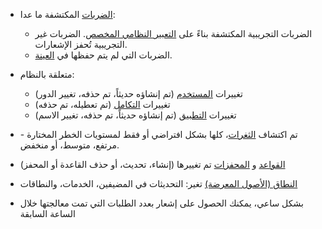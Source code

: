 * [الضربات](../../../glossary-en.md#hit) المكتشفة ما عدا:

    * الضربات التجريبية المكتشفة بناءً على [التعبير النظامي المخصص](../../rules/regex-rule.md). الضربات غير التجريبية تُحفز الإشعارات.
    * الضربات التي لم يتم حفظها في [العينة](../../events/analyze-attack.md#sampling-of-hits).
    
* متعلقة بالنظام:
    * تغييرات [المستخدم](../../../user-guides/settings/users.md) (تم إنشاؤه حديثاً، تم حذفه، تغيير الدور)
    * تغييرات [التكامل](integrations-intro.md) (تم تعطيله، تم حذفه)
    * تغييرات [التطبيق](../../../user-guides/settings/applications.md) (تم إنشاؤه حديثاً، تم حذفه، تغيير الاسم)
* تم اكتشاف [الثغرات](../../../glossary-en.md#vulnerability)، كلها بشكل افتراضي أو فقط لمستويات الخطر المختارة - مرتفع، متوسط، أو منخفض.
* [القواعد](../../../user-guides/rules/intro.md) و [المحفزات](../../../user-guides/triggers/triggers.md) تم تغييرها (إنشاء، تحديث، أو حذف القاعدة أو المحفز)
* [النطاق (الأصول المعرضة)](../../scanner.md) تغير: التحديثات في المضيفين، الخدمات، والنطاقات
* بشكل ساعي، يمكنك الحصول على إشعار بعدد الطلبات التي تمت معالجتها خلال الساعة السابقة